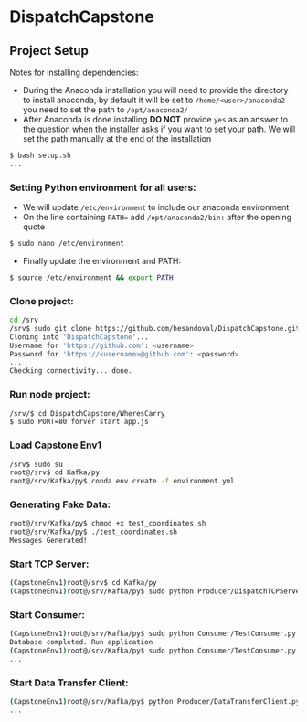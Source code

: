 # DispatchCapstone

## Project Setup
Notes for installing dependencies:
* During the Anaconda installation you will need to provide the directory
to install anaconda, by default it will be set to 
`/home/<user>/anaconda2` you need to set the path to `/opt/anaconda2/`
* After Anaconda is done installing **DO NOT** provide `yes` as an answer
to the question when the installer asks if you want to set your path. We will
set the path manually at the end of the installation
```bash
$ bash setup.sh
...
```
### Setting Python environment for all users:
* We will update `/etc/environment` to include our anaconda environment
* On the line containing `PATH=` add `/opt/anaconda2/bin:` after the opening quote
```bash
$ sudo nano /etc/environment
```
* Finally update the environment and PATH:
```bash
$ source /etc/environment && export PATH
```
### Clone project:
```bash
cd /srv
/srv$ sudo git clone https://github.com/hesandoval/DispatchCapstone.git
Cloning into 'DispatchCapstone'...
Username for 'https://github.com': <username>
Password for 'https://<username>@github.com': <password> 
...
Checking connectivity... done.
```

### Run node project:
```bash
/srv/$ cd DispatchCapstone/WheresCarry
$ sudo PORT=80 forver start app.js
```

### Load Capstone Env1
```bash
/srv$ sudo su
root@/srv$ cd Kafka/py
root@/srv/Kafka/py$ conda env create -f environment.yml
```


### Generating Fake Data:
```bash
root@/srv/Kafka/py$ chmod +x test_coordinates.sh
root@/srv/Kafka/py$ ./test_coordinates.sh
Messages Generated!
```

### Start TCP Server:
```bash
(CapstoneEnv1)root@/srv$ cd Kafka/py
(CapstoneEnv1)root@/srv/Kafka/py$ sudo python Producer/DispatchTCPServer.py
```

### Start Consumer:
```bash
(CapstoneEnv1)root@/srv/Kafka/py$ sudo python Consumer/TestConsumer.py --setup
Database completed. Run application
(CapstoneEnv1)root@/srv/Kafka/py$ sudo python Consumer/TestConsumer.py --database
...
```

### Start Data Transfer Client:
```bash
(CapstoneEnv1)root@/srv/Kafka/py$ python Producer/DataTransferClient.py
...
```

